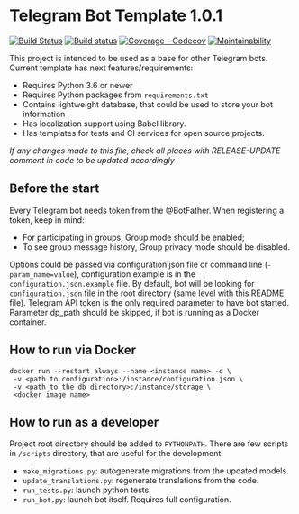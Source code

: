 # Telegram Bot Template 1.0.1

[![Build Status](https://travis-ci.org/KrusnikViers/TgBotTemplate.svg)](https://travis-ci.org/KrusnikViers/TgBotTemplate)
[![Build status](https://ci.appveyor.com/api/projects/status/6uaw3t0aevq62ydp?svg=true)](https://ci.appveyor.com/project/KrusnikViers/tgbottemplate)
[![Coverage - Codecov](https://codecov.io/gh/KrusnikViers/TgBotTemplate/branch/master/graph/badge.svg)](https://codecov.io/gh/KrusnikViers/TgBotTemplate)
[![Maintainability](https://api.codeclimate.com/v1/badges/11bbbf9259251bdcada3/maintainability)](https://codeclimate.com/github/KrusnikViers/TgBotTemplate/maintainability)

This project is intended to be used as a base for other Telegram bots. Current template has next features/requirements:
* Requires Python 3.6 or newer
* Requires Python packages from `requirements.txt`
* Contains lightweight database, that could be used to store your bot information
* Has localization support using Babel library.
* Has templates for tests and CI services for open source projects.

_If any changes made to this file, check all places with RELEASE-UPDATE comment in code to be updated accordingly_

## Before the start
Every Telegram bot needs token from the @BotFather. When registering a token, keep in mind:
* For participating in groups, Group mode should be enabled;
* To see group message history, Group privacy mode should be disabled.

Options could be passed via configuration json file or command line (`-param_name=value`), configuration example is
in the `configuration.json.example` file. By default, bot will be looking for `configuration.json` file in the root
directory (same level with this README file). Telegram API token is the only required parameter to have bot started.
Parameter dp_path should be skipped, if bot is running as a Docker container.

## How to run via Docker
```
docker run --restart always --name <instance name> -d \
 -v <path to configuration>:/instance/configuration.json \
 -v <path to the db directory>:/instance/storage \
 <docker image name>
```

## How to run as a developer

Project root directory should be added to `PYTHONPATH`. There are few scripts in `/scripts` directory, that are
useful for the development:
* `make_migrations.py`: autogenerate migrations from the updated models.
* `update_translations.py`: regenerate translations from the code.
* `run_tests.py`: launch python tests.
* `run_bot.py`: launch bot itself. Requires full configuration. 
